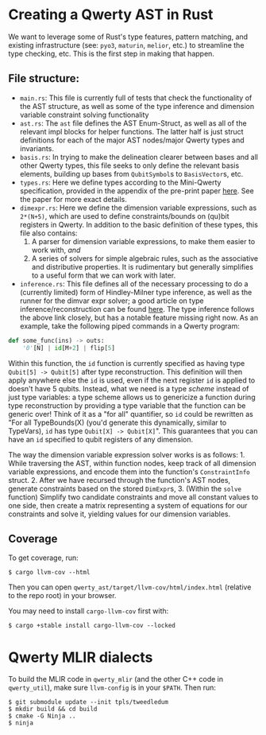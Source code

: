 # Creating a Qwerty AST in Rust

We want to leverage some of Rust's type features, pattern matching, and existing infrastructure (see: `pyo3`, `maturin`, `melior`, etc.) to streamline the type checking, etc. This is the first step in making that happen.

## File structure:
- `main.rs`: This file is currently full of tests that check the functionality of the AST structure, as well as some of the type inference and dimension variable constraint solving functionality
- `ast.rs`: The `ast` file defines the AST Enum-Struct, as well as all of the relevant impl blocks for helper functions. The latter half is just struct definitions for each of the major AST nodes/major Qwerty types and invariants.
- `basis.rs`: In trying to make the delineation clearer between bases and all other Qwerty types, this file seeks to only define the relevant basis elements, building up bases from `QubitSymbol`s to `BasisVector`s, etc.
- `types.rs`: Here we define types according to the Mini-Qwerty specification, provided in the appendix of the pre-print paper [here](https://arxiv.org/pdf/2404.12603). See the paper for more exact details.
- `dimexpr.rs`: Here we define the dimension variable expressions, such as `2*(N+5)`, which are used to define constraints/bounds on (qu)bit registers in Qwerty. In addition to the basic definition of these types, this file also contains:
    1. A parser for dimension variable expressions, to make them easier to work with, *and*
    2. A series of solvers for simple algebraic rules, such as the associative and distributive properties. It is rudimentary but generally simplifies to a useful form that we can work with later.
- `inference.rs`: This file defines all of the necessary processing to do a (currently limited) form of Hindley-Milner type inference, as well as the runner for the dimvar expr solver; a good article on type inference/reconstruction can be found [here](https://course.ccs.neu.edu/cs4410sp19/lec_type-inference_notes.html).
The type inference follows the above link closely, but has a notable feature missing right now. As an example, take the following piped commands in a Qwerty program:

```python
def some_func(ins) -> outs:
    '0'[N] | id[M+2] | flip[5]
```
Within this function, the `id` function is currently specified as having type `Qubit[5] -> Qubit[5]` after type reconstruction. This definition will then apply anywhere else the `id` is used, even if the next register `id` is applied to doesn't have 5 qubits. Instead, what we need is a type *scheme* instead of just type variables: a type scheme allows us to genericize a function during type reconstruction by providing a type variable that the function can be generic over! Think of it as a "for all" quantifier, so `id` could be rewritten as "For all TypeBounds(X) (you'd generate this dynamically, similar to TypeVars), `id` has type `Qubit[X] -> Qubit[X]`". This guarantees that you can have an `id` specified to qubit registers of any dimension.

The way the dimension variable expression solver works is as follows:
    1. While traversing the AST, within function nodes, keep track of all dimension variable expressions, and encode them into the function's `ConstraintInfo` struct.
    2. After we have recursed through the function's AST nodes, generate constraints based on the stored `DimExpr`s, 
    3. (Within the `solve` function) Simplify two candidate constraints and move all constant values to one side, then create a matrix representing a system of equations for our constraints and solve it, yielding values for our dimension variables.

## Coverage
To get coverage, run:
```
$ cargo llvm-cov --html
```
Then you can open `qwerty_ast/target/llvm-cov/html/index.html` (relative to the
repo root) in your browser.

You may need to install `cargo-llvm-cov` first with:
```
$ cargo +stable install cargo-llvm-cov --locked
```

# Qwerty MLIR dialects

To build the MLIR code in `qwerty_mlir` (and the other C++ code in
`qwerty_util`), make sure `llvm-config` is in your `$PATH`. Then run:

    $ git submodule update --init tpls/tweedledum
    $ mkdir build && cd build
    $ cmake -G Ninja ..
    $ ninja
